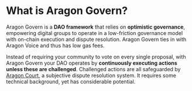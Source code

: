 # What is Aragon Govern?

Aragon Govern is a **DAO framework** that relies on **optimistic governance**, empowering digital groups to operate in a low-friction governance model with on-chain execution and dispute resolution. Aragon Govern ties in with Aragon Voice and thus has low gas fees.

Instead of requiring your community to vote on every single proposal, with Aragon Govern your DAO operates by **continuously executing actions unless these are challenged**. Challenged actions are all safeguarded by [Aragon Court](../aragon-court/), a subjective dispute resolution system. It requires some technical background, yet has considerable potential.
